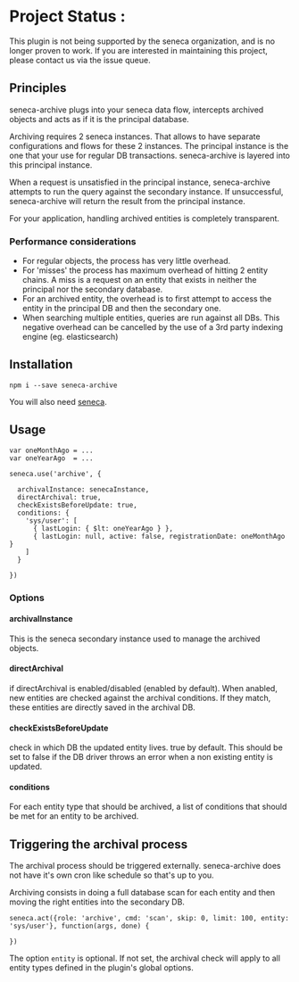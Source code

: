 # Project Status :
This plugin is not being supported by the seneca organization,  and is no longer proven to work.
If you are interested in maintaining this project, please contact us via the issue queue.

Principles
----------

seneca-archive plugs into your seneca data flow, intercepts archived objects and acts as if it is the principal database.

Archiving requires 2 seneca instances. That allows to have separate configurations and flows for these 2 instances.
The principal instance is the one that your use for regular DB transactions. seneca-archive is layered into this principal
instance.

When a request is unsatisfied in the principal instance, seneca-archive attempts to run the query against the secondary
instance. If unsuccessful, seneca-archive will return the result from the principal instance.

For your application, handling archived entities is completely transparent.

### Performance considerations

- For regular objects, the process has very little overhead.
- For 'misses' the process has maximum overhead of hitting 2 entity chains. A miss is a request on an entity that exists in
neither the principal nor the secondary database.
- For an archived entity, the overhead is to first attempt to access the entity in the principal DB and then the secondary
one.
- When searching multiple entities, queries are run against all DBs. This negative overhead can be cancelled by the use of a
3rd party indexing engine (eg. elasticsearch)


Installation
------------

    npm i --save seneca-archive

You will also need [seneca](https://github.com/rjrodger/seneca).


Usage
-----

    var oneMonthAgo = ...
    var oneYearAgo  = ...

    seneca.use('archive', {

      archivalInstance: senecaInstance,
      directArchival: true,
      checkExistsBeforeUpdate: true,
      conditions: {
        'sys/user': [
          { lastLogin: { $lt: oneYearAgo } },
          { lastLogin: null, active: false, registrationDate: oneMonthAgo }
        ]
      }

    })

### Options

#### archivalInstance

This is the seneca secondary instance used to manage the archived objects.

#### directArchival

if directArchival is enabled/disabled (enabled by default). When anabled, new entities are checked against the archival
conditions. If they match, these entities are directly saved in the archival DB.

#### checkExistsBeforeUpdate

check in which DB the updated entity lives. true by default.
This should be set to false if the DB driver throws an error when a non existing entity is updated.

#### conditions

For each entity type that should be archived, a list of conditions that should be met for an entity to be archived.

Triggering the archival process
-------------------------------

The archival process should be triggered externally. seneca-archive does not have it's own cron like schedule so that's up to you.

Archiving consists in doing a full database scan for each entity and then moving the right entities into the secondary DB.

    seneca.act({role: 'archive', cmd: 'scan', skip: 0, limit: 100, entity: 'sys/user'}, function(args, done) {

    })

The option ```entity``` is optional. If not set, the archival check will apply to all entity types defined in the plugin's global
options.

